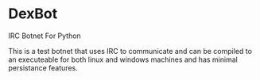 # DexBot
IRC Botnet For Python

This is a test botnet that uses IRC to communicate and can be compiled to an executeable for both linux and windows machines and has minimal persistance features.
